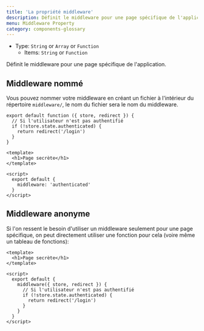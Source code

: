 ```yaml
---
title: 'La propriété middleware'
description: Définit le middleware pour une page spécifique de l'application.
menu: Middleware Property
category: components-glossary
---
```


- Type: `String` or `Array` or `Function`
  - Items: `String` or `Function`

Définit le middleware pour une page spécifique de l'application.

## Middleware nommé

Vous pouvez nommer votre middleware en créant un fichier à l'intérieur du répertoire `middleware/`, le nom du fichier sera le nom du middleware.

```js{[middleware/authenticated.js]}
export default function ({ store, redirect }) {
  // Si l'utilisateur n'est pas authentifié
  if (!store.state.authenticated) {
    return redirect('/login')
  }
}
```

```html{}[pages/secret.vue]
<template>
  <h1>Page secrète</h1>
</template>

<script>
  export default {
    middleware: 'authenticated'
  }
</script>
```

## Middleware anonyme

Si l'on ressent le besoin d'utiliser un middleware seulement pour une page spécifique, on peut directement utiliser une fonction pour cela (voire même un tableau de fonctions):

```html{[pages/secret.vue]}
<template>
  <h1>Page secrète</h1>
</template>

<script>
  export default {
    middleware({ store, redirect }) {
      // Si l'utilisateur n'est pas authentifié
      if (!store.state.authenticated) {
        return redirect('/login')
      }
    }
  }
</script>
```

